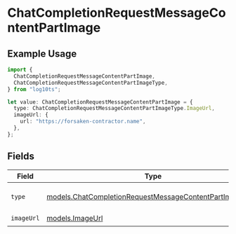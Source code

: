 # ChatCompletionRequestMessageContentPartImage

## Example Usage

```typescript
import {
  ChatCompletionRequestMessageContentPartImage,
  ChatCompletionRequestMessageContentPartImageType,
} from "log10ts";

let value: ChatCompletionRequestMessageContentPartImage = {
  type: ChatCompletionRequestMessageContentPartImageType.ImageUrl,
  imageUrl: {
    url: "https://forsaken-contractor.name",
  },
};
```

## Fields

| Field                                                                                                                    | Type                                                                                                                     | Required                                                                                                                 | Description                                                                                                              |
| ------------------------------------------------------------------------------------------------------------------------ | ------------------------------------------------------------------------------------------------------------------------ | ------------------------------------------------------------------------------------------------------------------------ | ------------------------------------------------------------------------------------------------------------------------ |
| `type`                                                                                                                   | [models.ChatCompletionRequestMessageContentPartImageType](../models/chatcompletionrequestmessagecontentpartimagetype.md) | :heavy_check_mark:                                                                                                       | The type of the content part.                                                                                            |
| `imageUrl`                                                                                                               | [models.ImageUrl](../models/imageurl.md)                                                                                 | :heavy_check_mark:                                                                                                       | N/A                                                                                                                      |